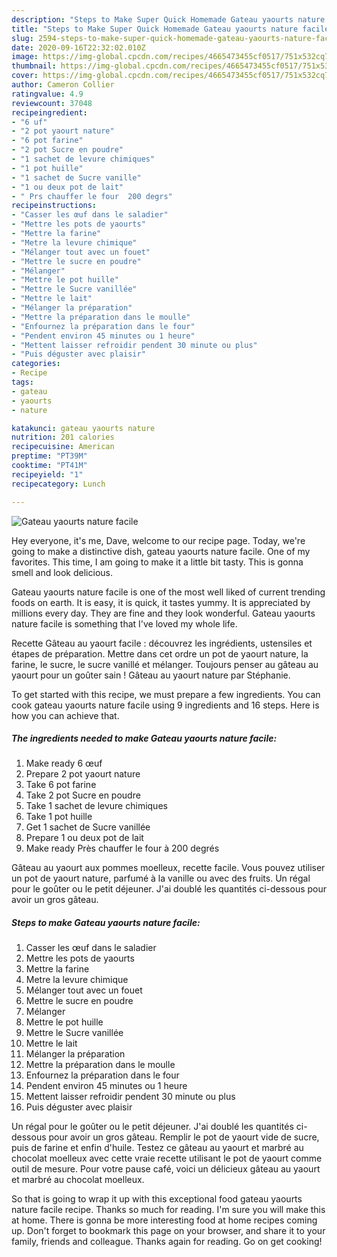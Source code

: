 ```yaml
---
description: "Steps to Make Super Quick Homemade Gateau yaourts nature facile"
title: "Steps to Make Super Quick Homemade Gateau yaourts nature facile"
slug: 2594-steps-to-make-super-quick-homemade-gateau-yaourts-nature-facile
date: 2020-09-16T22:32:02.010Z
image: https://img-global.cpcdn.com/recipes/4665473455cf0517/751x532cq70/gateau-yaourts-nature-facile-photo-principale-de-la-recette.jpg
thumbnail: https://img-global.cpcdn.com/recipes/4665473455cf0517/751x532cq70/gateau-yaourts-nature-facile-photo-principale-de-la-recette.jpg
cover: https://img-global.cpcdn.com/recipes/4665473455cf0517/751x532cq70/gateau-yaourts-nature-facile-photo-principale-de-la-recette.jpg
author: Cameron Collier
ratingvalue: 4.9
reviewcount: 37048
recipeingredient:
- "6 uf"
- "2 pot yaourt nature"
- "6 pot farine"
- "2 pot Sucre en poudre"
- "1 sachet de levure chimiques"
- "1 pot huille"
- "1 sachet de Sucre vanille"
- "1 ou deux pot de lait"
- " Prs chauffer le four  200 degrs"
recipeinstructions:
- "Casser les œuf dans le saladier"
- "Mettre les pots de yaourts"
- "Mettre la farine"
- "Metre la levure chimique"
- "Mélanger tout avec un fouet"
- "Mettre le sucre en poudre"
- "Mélanger"
- "Mettre le pot huille"
- "Mettre le Sucre vanillée"
- "Mettre le lait"
- "Mélanger la préparation"
- "Mettre la préparation dans le moulle"
- "Enfournez la préparation dans le four"
- "Pendent environ 45 minutes ou 1 heure"
- "Mettent laisser refroidir pendent 30 minute ou plus"
- "Puis déguster avec plaisir"
categories:
- Recipe
tags:
- gateau
- yaourts
- nature

katakunci: gateau yaourts nature 
nutrition: 201 calories
recipecuisine: American
preptime: "PT39M"
cooktime: "PT41M"
recipeyield: "1"
recipecategory: Lunch

---
```



![Gateau yaourts nature facile](https://img-global.cpcdn.com/recipes/4665473455cf0517/751x532cq70/gateau-yaourts-nature-facile-photo-principale-de-la-recette.jpg)

Hey everyone, it's me, Dave, welcome to our recipe page. Today, we're going to make a distinctive dish, gateau yaourts nature facile. One of my favorites. This time, I am going to make it a little bit tasty. This is gonna smell and look delicious.

Gateau yaourts nature facile is one of the most well liked of current trending foods on earth. It is easy, it is quick, it tastes yummy. It is appreciated by millions every day. They are fine and they look wonderful. Gateau yaourts nature facile is something that I've loved my whole life.

Recette Gâteau au yaourt facile : découvrez les ingrédients, ustensiles et étapes de préparation. Mettre dans cet ordre un pot de yaourt nature, la farine, le sucre, le sucre vanillé et mélanger. Toujours penser au gâteau au yaourt pour un goûter sain ! Gâteau au yaourt nature par Stéphanie.


To get started with this recipe, we must prepare a few ingredients. You can cook gateau yaourts nature facile using 9 ingredients and 16 steps. Here is how you can achieve that.

<!--inarticleads1-->

##### The ingredients needed to make Gateau yaourts nature facile:

1. Make ready 6 œuf
1. Prepare 2 pot yaourt nature
1. Take 6 pot farine
1. Take 2 pot Sucre en poudre
1. Take 1 sachet de levure chimiques
1. Take 1 pot huille
1. Get 1 sachet de Sucre vanillée
1. Prepare 1 ou deux pot de lait
1. Make ready  Près chauffer le four à 200 degrés


Gâteau au yaourt aux pommes moelleux, recette facile. Vous pouvez utiliser un pot de yaourt nature, parfumé à la vanille ou avec des fruits. Un régal pour le goûter ou le petit déjeuner. J&#39;ai doublé les quantités ci-dessous pour avoir un gros gâteau. 

<!--inarticleads2-->

##### Steps to make Gateau yaourts nature facile:

1. Casser les œuf dans le saladier
1. Mettre les pots de yaourts
1. Mettre la farine
1. Metre la levure chimique
1. Mélanger tout avec un fouet
1. Mettre le sucre en poudre
1. Mélanger
1. Mettre le pot huille
1. Mettre le Sucre vanillée
1. Mettre le lait
1. Mélanger la préparation
1. Mettre la préparation dans le moulle
1. Enfournez la préparation dans le four
1. Pendent environ 45 minutes ou 1 heure
1. Mettent laisser refroidir pendent 30 minute ou plus
1. Puis déguster avec plaisir


Un régal pour le goûter ou le petit déjeuner. J&#39;ai doublé les quantités ci-dessous pour avoir un gros gâteau. Remplir le pot de yaourt vide de sucre, puis de farine et enfin d&#39;huile. Testez ce gâteau au yaourt et marbré au chocolat moelleux avec cette vraie recette utilisant le pot de yaourt comme outil de mesure. Pour votre pause café, voici un délicieux gâteau au yaourt et marbré au chocolat moelleux. 

So that is going to wrap it up with this exceptional food gateau yaourts nature facile recipe. Thanks so much for reading. I'm sure you will make this at home. There is gonna be more interesting food at home recipes coming up. Don't forget to bookmark this page on your browser, and share it to your family, friends and colleague. Thanks again for reading. Go on get cooking!
